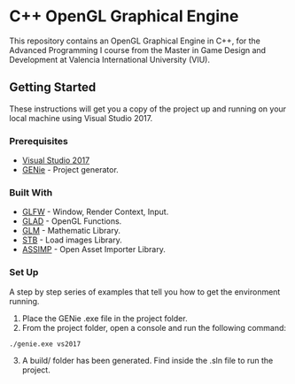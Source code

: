 # C++ OpenGL Graphical Engine

This repository contains an OpenGL Graphical Engine in C++, for the Advanced Programming I course from the Master in Game Design and Development at Valencia International University (VIU).

## Getting Started

These instructions will get you a copy of the project up and running on your local machine using Visual Studio 2017.

### Prerequisites

* [Visual Studio 2017](https://visualstudio.microsoft.com/es/downloads/?rr=https%3A%2F%2Fwww.google.com%2F)
* [GENie](https://github.com/bkaradzic/GENie) - Project generator.


### Built With

* [GLFW](http://www.glfw.org/) - Window, Render Context, Input.
* [GLAD](http://glad.dav1d.de/) - OpenGL Functions.
* [GLM](https://glm.g-truc.net/0.9.9/index.html) - Mathematic Library.
* [STB](https://github.com/nothings/stb) - Load images Library.
* [ASSIMP](http://www.assimp.org/index.php/downloads) - Open Asset Importer Library.

### Set Up

A step by step series of examples that tell you how to get the environment running.

1. Place the GENie .exe file in the project folder.
2. From the project folder, open a console and run the following command: 
  ```
  ./genie.exe vs2017
  ```
3. A build/ folder has been generated. Find inside the .sln file to run the project.
